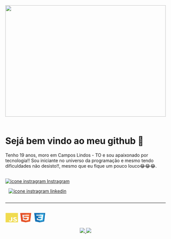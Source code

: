 <div align="center"> 
  <img src="https://user-images.githubusercontent.com/90284411/192303452-b685f578-820c-46aa-8e02-64d880cf3601.png" height="350px" width="100%"/>
</div>

<br>

<h1> Sejá bem vindo ao meu github 👋</h1>

<div>
  <p>
    Tenho 19 anos, moro em Campos Lindos - TO e sou apaixonado por tecnologia!! Sou iniciante no universo da programação e mesmo tendo dificuldades não desisto!!,      mesmo que eu fique um pouco louco😂😂😂.
  </p>
  
   <br>
</div>

<div align="center" style="display: inline-block;">
  <a href="https://instagram.com/willianglitch?igshid=YmMyMTA2M2Y=" align="center"><img  src="https://cdn-icons-png.flaticon.com/512/1936/1936319.png" alt="icone instragram" height="30" width="30"> Instragram</a>

  <a href="https://www.linkedin.com/in/willianglitchprogramador/" align="center"><img  src="https://cdn-icons-png.flaticon.com/512/49/49408.png" alt="icone instragram" height="30" width="30"> linkedin</a>
</div>
<hr>
<div style="display: inline_block"><br>
  <img align="center" alt="wg-Js" height="30" width="40" src="https://raw.githubusercontent.com/devicons/devicon/master/icons/javascript/javascript-plain.svg">
  <img align="center" alt="wg-HTML" height="30" width="40" src="https://raw.githubusercontent.com/devicons/devicon/master/icons/html5/html5-original.svg">
  <img align="center" alt="wg-CSS" height="30" width="40" src="https://raw.githubusercontent.com/devicons/devicon/master/icons/css3/css3-original.svg">
</div>
<br>

<div align="center">
  <a href="https://github.com/willianglitch">
  <img height="180em" src="https://github-readme-stats.vercel.app/api?username=willianglitch&show_icons=true&theme=dracula&include_all_commits=true&count_private=true"/>
  <img height="180em" src="https://github-readme-stats.vercel.app/api/top-langs/?username=willianglitch&layout=compact&langs_count=7&theme=dracula"/>
</div>

